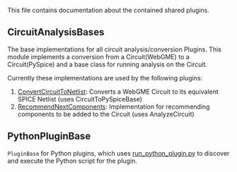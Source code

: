 This file contains documentation about the contained shared plugins.

## CircuitAnalysisBases
The base implementations for all circuit analysis/conversion Plugins. This module implements a conversion from a Circuit(WebGME) to a Circuit(PySpice) and a base class for running analysis on the Circuit.

Currently these implementations are used by the following plugins:

1. [ConvertCircuitToNetlist](../../plugins/ConvertCircuitToNetlist/ConvertCircuitToNetlist/__init__.py): Converts a WebGME Circuit to its equivalent SPICE Netlist (uses CircuitToPySpiceBase)
2. [RecommendNextComponents](../../plugins/RecommendNextComponents/RecommendNextComponents/__init__.py): Implementation for recommending components to be added to the Circuit (uses AnalyzeCircuit)


## PythonPluginBase
`PluginBase` for Python plugins, which uses [run_python_plugin.py](./run_python_plugin.py) to discover and execute the Python script for the plugin.

